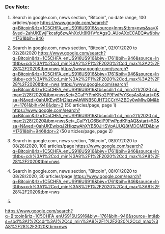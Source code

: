 ### Dev Note:

1. Search in google.com, news section, "Bitcoin", no date range, 100 articles/page
https://www.google.com/search?q=Bitcoin&rlz=1C5CHFA_enUS916US916&source=lnms&tbm=nws&sa=X&ved=2ahUKEwjFkcafg6zwAhXxUt8KHVfdAgsQ_AUoAXoECAEQAw&biw=1761&bih=946

2. Search in google.com, news section, "Bitcoin", 02/01/2020 to 02/28/2020
https://www.google.com/search?q=Bitcoin&rlz=1C5CHFA_enUS916US916&biw=1761&bih=946&source=lnt&tbs=cdr%3A1%2Ccd_min%3A2%2F1%2F2020%2Ccd_max%3A2%2F28%2F2020&tbm=nws
https://www.google.com/search?q=Bitcoin&rlz=1C5CHFA_enUS916US916&biw=1761&bih=946&source=lnt&tbs=cdr%3A1%2Ccd_min%3A2%2F1%2F2020%2Ccd_max%3A2%2F28%2F2020&tbm=nws
https://www.google.com/search?q=Bitcoin&rlz=1C5CHFA_enUS916US916&tbs=cdr:1,cd_min:2/1/2020,cd_max:2/28/2020&tbm=nws&ei=2CuPYPmKNo2P9PwPvYSqsAs&start=0&sa=N&ved=0ahUKEwj51rj2iazwAhWNB50JHT2CCrY4ZBDy0wMIwQM&biw=1761&bih=946&dpr=2 (50 articles/page, page 1)
https://www.google.com/search?q=Bitcoin&rlz=1C5CHFA_enUS916US916&tbs=cdr:1,cd_min:2/1/2020,cd_max:2/28/2020&tbm=nws&ei=_CuPYLG6BdiP9PwPpdKFqAQ&start=50&sa=N&ved=0ahUKEwixqJ2HiqzwAhXYB50JHSVpAUUQ8tMDCMED&biw=1761&bih=946&dpr=2 (50 articles/page, page 2)

3. Search in google.com, news section, "Bitcoin", 08/01/2020 to 08/28/2020, 100 articles/page
https://www.google.com/search?q=Bitcoin&rlz=1C5CHFA_enUS916US916&biw=1761&bih=946&source=lnt&tbs=cdr%3A1%2Ccd_min%3A8%2F1%2F2020%2Ccd_max%3A8%2F28%2F2020&tbm=nws

4. Search in google.com, news section, "Bitcoin", 08/01/2020 to 08/28/2020, 30 articles/page
https://www.google.com/search?q=Bitcoin&rlz=1C5CHFA_enUS916US916&biw=1761&bih=946&source=lnt&tbs=cdr%3A1%2Ccd_min%3A8%2F1%2F2020%2Ccd_max%3A8%2F28%2F2020&tbm=nws

5. 
https://www.google.com/search?q=Bitcoin&rlz=1C5CHFA_enUS916US916&biw=1761&bih=946&source=lnt&tbs=sbd%3A1%2Ccdr%3A1%2Ccd_min%3A8%2F1%2F2020%2Ccd_max%3A8%2F28%2F2020&tbm=nws